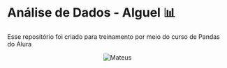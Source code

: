 # Análise de Dados - Alguel 📊

Esse repositório foi criado para treinamento por meio do curso de Pandas do Alura

<p align="center">
  <img src="https://raw.githubusercontent.com/MateusMoura501/Analise-de-dados-alugel/main/dados/Capturar.PNG" alt="Mateus">
</p>

